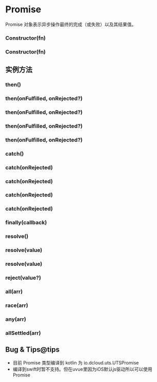 # Promise

Promise 对象表示异步操作最终的完成（或失败）以及其结果值。

### Constructor(fn)

<!-- UTSJSON.Promise.Constructor.description -->

<!-- UTSJSON.Promise.Constructor.param -->

<!-- UTSJSON.Promise.Constructor.returnValue -->

<!-- UTSJSON.Promise.Constructor.compatibility -->

### Constructor(fn)

<!-- UTSJSON.Promise.Constructor_1.description -->

<!-- UTSJSON.Promise.Constructor_1.param -->

<!-- UTSJSON.Promise.Constructor_1.returnValue -->

<!-- UTSJSON.Promise.Constructor_1.compatibility -->

## 实例方法


### then()

<!-- UTSJSON.Promise.then.description -->

<!-- UTSJSON.Promise.then.param -->

<!-- UTSJSON.Promise.then.returnValue -->

<!-- UTSJSON.Promise.then.compatibility -->

### then(onFulfilled, onRejected?)

<!-- UTSJSON.Promise.then_1.description -->

<!-- UTSJSON.Promise.then_1.param -->

<!-- UTSJSON.Promise.then_1.returnValue -->

<!-- UTSJSON.Promise.then_1.compatibility -->

### then(onFulfilled, onRejected?)

<!-- UTSJSON.Promise.then_2.description -->

<!-- UTSJSON.Promise.then_2.param -->

<!-- UTSJSON.Promise.then_2.returnValue -->

<!-- UTSJSON.Promise.then_2.compatibility -->

### then(onFulfilled, onRejected?)

<!-- UTSJSON.Promise.then_3.description -->

<!-- UTSJSON.Promise.then_3.param -->

<!-- UTSJSON.Promise.then_3.returnValue -->

<!-- UTSJSON.Promise.then_3.compatibility -->

### then(onFulfilled, onRejected?)

<!-- UTSJSON.Promise.then_4.description -->

<!-- UTSJSON.Promise.then_4.param -->

<!-- UTSJSON.Promise.then_4.returnValue -->

<!-- UTSJSON.Promise.then_4.compatibility -->

### catch()

<!-- UTSJSON.Promise.catch.description -->

<!-- UTSJSON.Promise.catch.param -->

<!-- UTSJSON.Promise.catch.returnValue -->

<!-- UTSJSON.Promise.catch.compatibility -->

### catch(onRejected)

<!-- UTSJSON.Promise.catch_1.description -->

<!-- UTSJSON.Promise.catch_1.param -->

<!-- UTSJSON.Promise.catch_1.returnValue -->

<!-- UTSJSON.Promise.catch_1.compatibility -->

### catch(onRejected)

<!-- UTSJSON.Promise.catch_2.description -->

<!-- UTSJSON.Promise.catch_2.param -->

<!-- UTSJSON.Promise.catch_2.returnValue -->

<!-- UTSJSON.Promise.catch_2.compatibility -->

### catch(onRejected)

<!-- UTSJSON.Promise.catch_3.description -->

<!-- UTSJSON.Promise.catch_3.param -->

<!-- UTSJSON.Promise.catch_3.returnValue -->

<!-- UTSJSON.Promise.catch_3.compatibility -->

### catch(onRejected)

<!-- UTSJSON.Promise.catch_4.description -->

<!-- UTSJSON.Promise.catch_4.param -->

<!-- UTSJSON.Promise.catch_4.returnValue -->

<!-- UTSJSON.Promise.catch_4.compatibility -->

### finally(callback)

<!-- UTSJSON.Promise.finally.description -->

<!-- UTSJSON.Promise.finally.param -->

<!-- UTSJSON.Promise.finally.returnValue -->

<!-- UTSJSON.Promise.finally.compatibility -->

### resolve()

<!-- UTSJSON.Promise.resolve.description -->

<!-- UTSJSON.Promise.resolve.param -->

<!-- UTSJSON.Promise.resolve.returnValue -->

<!-- UTSJSON.Promise.resolve.compatibility -->

### resolve(value)

<!-- UTSJSON.Promise.resolve_1.description -->

<!-- UTSJSON.Promise.resolve_1.param -->

<!-- UTSJSON.Promise.resolve_1.returnValue -->

<!-- UTSJSON.Promise.resolve_1.compatibility -->

### resolve(value)

<!-- UTSJSON.Promise.resolve_2.description -->

<!-- UTSJSON.Promise.resolve_2.param -->

<!-- UTSJSON.Promise.resolve_2.returnValue -->

<!-- UTSJSON.Promise.resolve_2.compatibility -->

### reject(value?)

<!-- UTSJSON.Promise.reject.description -->

<!-- UTSJSON.Promise.reject.param -->

<!-- UTSJSON.Promise.reject.returnValue -->

<!-- UTSJSON.Promise.reject.compatibility -->

### all(arr)

<!-- UTSJSON.Promise.all.description -->

<!-- UTSJSON.Promise.all.param -->

<!-- UTSJSON.Promise.all.returnValue -->

<!-- UTSJSON.Promise.all.compatibility -->

### race(arr)

<!-- UTSJSON.Promise.race.description -->

<!-- UTSJSON.Promise.race.param -->

<!-- UTSJSON.Promise.race.returnValue -->

<!-- UTSJSON.Promise.race.compatibility -->

### any(arr)

<!-- UTSJSON.Promise.any.description -->

<!-- UTSJSON.Promise.any.param -->

<!-- UTSJSON.Promise.any.returnValue -->

<!-- UTSJSON.Promise.any.compatibility -->

### allSettled(arr)

<!-- UTSJSON.Promise.allSettled.description -->

<!-- UTSJSON.Promise.allSettled.param -->

<!-- UTSJSON.Promise.allSettled.returnValue -->

<!-- UTSJSON.Promise.allSettled.compatibility -->

<!-- UTSJSON.Promise.tutorial -->

## Bug & Tips@tips

* 目前 Promise 类型编译到 kotlin 为 io.dcloud.uts.UTSPromise
* 编译到swift时暂不支持。但在uvue里因为iOS默认js驱动所以可以使用Promise
